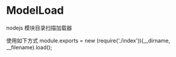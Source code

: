 # ModelLoad
nodejs 模块目录扫描加载器


使用如下方式
module.exports = new (require('./index'))(__dirname, __filename).load();
